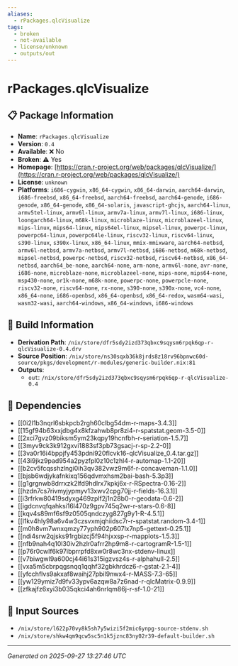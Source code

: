 ```yaml
---
aliases:
  - rPackages.qlcVisualize
tags:
  - broken
  - not-available
  - license/unknown
  - outputs/out
---
```


# rPackages.qlcVisualize

## 📋 Package Information

- **Name**: `rPackages.qlcVisualize`
- **Version**: `0.4`
- **Available**: ❌ No
- **Broken**: ⚠️ Yes
- **Homepage**: [https://cran.r-project.org/web/packages/qlcVisualize/](https://cran.r-project.org/web/packages/qlcVisualize/)
- **License**: `unknown`
- **Platforms**: `i686-cygwin`, `x86_64-cygwin`, `x86_64-darwin`, `aarch64-darwin`, `i686-freebsd`, `x86_64-freebsd`, `aarch64-freebsd`, `aarch64-genode`, `i686-genode`, `x86_64-genode`, `x86_64-solaris`, `javascript-ghcjs`, `aarch64-linux`, `armv5tel-linux`, `armv6l-linux`, `armv7a-linux`, `armv7l-linux`, `i686-linux`, `loongarch64-linux`, `m68k-linux`, `microblaze-linux`, `microblazeel-linux`, `mips-linux`, `mips64-linux`, `mips64el-linux`, `mipsel-linux`, `powerpc-linux`, `powerpc64-linux`, `powerpc64le-linux`, `riscv32-linux`, `riscv64-linux`, `s390-linux`, `s390x-linux`, `x86_64-linux`, `mmix-mmixware`, `aarch64-netbsd`, `armv6l-netbsd`, `armv7a-netbsd`, `armv7l-netbsd`, `i686-netbsd`, `m68k-netbsd`, `mipsel-netbsd`, `powerpc-netbsd`, `riscv32-netbsd`, `riscv64-netbsd`, `x86_64-netbsd`, `aarch64_be-none`, `aarch64-none`, `arm-none`, `armv6l-none`, `avr-none`, `i686-none`, `microblaze-none`, `microblazeel-none`, `mips-none`, `mips64-none`, `msp430-none`, `or1k-none`, `m68k-none`, `powerpc-none`, `powerpcle-none`, `riscv32-none`, `riscv64-none`, `rx-none`, `s390-none`, `s390x-none`, `vc4-none`, `x86_64-none`, `i686-openbsd`, `x86_64-openbsd`, `x86_64-redox`, `wasm64-wasi`, `wasm32-wasi`, `aarch64-windows`, `x86_64-windows`, `i686-windows`

## 🔧 Build Information

- **Derivation Path**: `/nix/store/dfr5sdy2izd373qbxc9sqysm6rpqk6qp-r-qlcVisualize-0.4.drv`
- **Source Position**: `/nix/store/ns30sqxb36k8jrds8z18rv96bpnwc60d-source/pkgs/development/r-modules/generic-builder.nix:81`
- **Outputs**:
  - `out`:  `/nix/store/dfr5sdy2izd373qbxc9sqysm6rpqk6qp-r-qlcVisualize-0.4`

## 🔗 Dependencies

- [[0i2l1b3nqrl6sbkpcb2rgh60clbg54dm-r-maps-3.4.3]]
- [[15gf94b63xxjdbg4x8kfzahwb8pr8zi4-r-spatstat.geom-3.5-0]]
- [[2xci7gvz09biksm5ym23kqpy19hcnfbh-r-seriation-1.5.7]]
- [[3myv9ck3k912gxvi1883sf3pb73gsacj-r-sp-2.2-0]]
- [[3va0r16i4bppjfy453pdni920flcvk16-qlcVisualize_0.4.tar.gz]]
- [[43i9jkz9pad954a2pyzfpl0z10c1zhl4-r-automap-1.1-20]]
- [[b2cv5fcqsshzlngi0ih3qv382vwz9m6f-r-concaveman-1.1.0]]
- [[bjsb6wdjykafnkixq156qdvmxhsm2bai-bash-5.3p3]]
- [[g1grgnwb8drrxzk2lfd9hdlrx7kpkj6x-r-RSpectra-0.16-2]]
- [[hzdn7cs7rivmyjypmyv13xwv2cpg70jj-r-fields-16.3.1]]
- [[i3rfrkw80419sdyxg469zplf2j1n28b0-r-geodata-0.6-2]]
- [[igdcnvqfqahksi16l470z9gpv745q2wr-r-stars-0.6-8]]
- [[kqv4s89mf6sf9z0505qndczyg827g9y1-R-4.5.1]]
- [[l1kv4hly98a6v4w3czsvxmjqhiidsc7r-r-spatstat.random-3.4-1]]
- [[m0h8vm7wnxqmzy77yph902p607lx7np5-gettext-0.25.1]]
- [[ndi4srw2qjsks91rgbizcj5f94hjxxsp-r-mapplots-1.5.3]]
- [[nfb9nah4q10l30iv2hzlr0afrr2hp9m8-r-cartogramR-1.5-1]]
- [[p76r0cwlf6k97ibprrpfd8xw0r8wc3nx-stdenv-linux]]
- [[v7biwgwl9a600cj44i61s315igzvsz4s-r-alphahull-2.5]]
- [[vxa5m5cbrpqgsnqq1qqhf32gbkhrdcz6-r-gstat-2.1-4]]
- [[yfcchflvs9akxaf8waihj27pbil9nwx4-r-MASS-7.3-65]]
- [[yw129ymiz7d9fv33ypv6azqw8a7z6nad-r-qlcMatrix-0.9.9]]
- [[zfkajfz6xyi3b035qkci4ah6nrlqm86j-r-sf-1.0-21]]

## 📁 Input Sources

- `/nix/store/l622p70vy8k5sh7y5wizi5f2mic6ynpg-source-stdenv.sh`
- `/nix/store/shkw4qm9qcw5sc5n1k5jznc83ny02r39-default-builder.sh`

---
*Generated on 2025-09-27 13:27:46 UTC*
